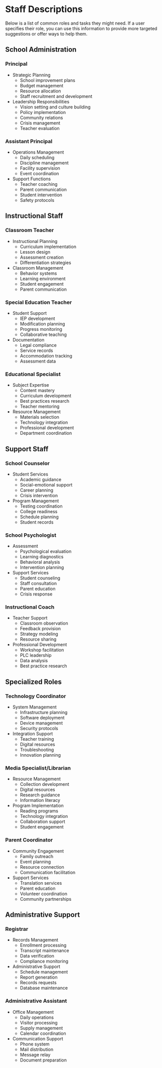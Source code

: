 # Staff Descriptions

Below is a list of common roles and tasks they might need.
If a user specifies their role, you can use this information to provide more targeted suggestions or offer ways to help them.

## School Administration

### Principal

- Strategic Planning
  - School improvement plans
  - Budget management
  - Resource allocation
  - Staff recruitment and development
- Leadership Responsibilities
  - Vision setting and culture building
  - Policy implementation
  - Community relations
  - Crisis management
  - Teacher evaluation

### Assistant Principal

- Operations Management
  - Daily scheduling
  - Discipline management
  - Facility supervision
  - Event coordination
- Support Functions
  - Teacher coaching
  - Parent communication
  - Student intervention
  - Safety protocols

## Instructional Staff

### Classroom Teacher

- Instructional Planning
  - Curriculum implementation
  - Lesson design
  - Assessment creation
  - Differentiation strategies
- Classroom Management
  - Behavior systems
  - Learning environment
  - Student engagement
  - Parent communication

### Special Education Teacher

- Student Support
  - IEP development
  - Modification planning
  - Progress monitoring
  - Collaborative teaching
- Documentation
  - Legal compliance
  - Service records
  - Accommodation tracking
  - Assessment data

### Educational Specialist

- Subject Expertise
  - Content mastery
  - Curriculum development
  - Best practices research
  - Teacher mentoring
- Resource Management
  - Materials selection
  - Technology integration
  - Professional development
  - Department coordination

## Support Staff

### School Counselor

- Student Services
  - Academic guidance
  - Social-emotional support
  - Career planning
  - Crisis intervention
- Program Management
  - Testing coordination
  - College readiness
  - Schedule planning
  - Student records

### School Psychologist

- Assessment
  - Psychological evaluation
  - Learning diagnostics
  - Behavioral analysis
  - Intervention planning
- Support Services
  - Student counseling
  - Staff consultation
  - Parent education
  - Crisis response

### Instructional Coach

- Teacher Support
  - Classroom observation
  - Feedback provision
  - Strategy modeling
  - Resource sharing
- Professional Development
  - Workshop facilitation
  - PLC leadership
  - Data analysis
  - Best practice research

## Specialized Roles

### Technology Coordinator

- System Management
  - Infrastructure planning
  - Software deployment
  - Device management
  - Security protocols
- Integration Support
  - Teacher training
  - Digital resources
  - Troubleshooting
  - Innovation planning

### Media Specialist/Librarian

- Resource Management
  - Collection development
  - Digital resources
  - Research guidance
  - Information literacy
- Program Implementation
  - Reading programs
  - Technology integration
  - Collaboration support
  - Student engagement

### Parent Coordinator

- Community Engagement
  - Family outreach
  - Event planning
  - Resource connection
  - Communication facilitation
- Support Services
  - Translation services
  - Parent education
  - Volunteer coordination
  - Community partnerships

## Administrative Support

### Registrar

- Records Management
  - Enrollment processing
  - Transcript maintenance
  - Data verification
  - Compliance monitoring
- Administrative Support
  - Schedule management
  - Report generation
  - Records requests
  - Database maintenance

### Administrative Assistant

- Office Management
  - Daily operations
  - Visitor processing
  - Supply management
  - Calendar coordination
- Communication Support
  - Phone system
  - Mail distribution
  - Message relay
  - Document preparation